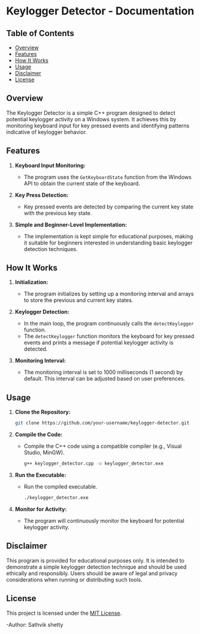 # Keylogger Detector - Documentation

## Table of Contents

- [Overview](#overview)
- [Features](#features)
- [How It Works](#how-it-works)
- [Usage](#usage)
- [Disclaimer](#disclaimer)
- [License](#license)

## Overview

The Keylogger Detector is a simple C++ program designed to detect potential keylogger activity on a Windows system. It achieves this by monitoring keyboard input for key pressed events and identifying patterns indicative of keylogger behavior.

## Features

1. **Keyboard Input Monitoring:**
   - The program uses the `GetKeyboardState` function from the Windows API to obtain the current state of the keyboard.

2. **Key Press Detection:**
   - Key pressed events are detected by comparing the current key state with the previous key state.

3. **Simple and Beginner-Level Implementation:**
   - The implementation is kept simple for educational purposes, making it suitable for beginners interested in understanding basic keylogger detection techniques.

## How It Works

1. **Initialization:**
   - The program initializes by setting up a monitoring interval and arrays to store the previous and current key states.

2. **Keylogger Detection:**
   - In the main loop, the program continuously calls the `detectKeylogger` function.
   - The `detectKeylogger` function monitors the keyboard for key pressed events and prints a message if potential keylogger activity is detected.

3. **Monitoring Interval:**
   - The monitoring interval is set to 1000 milliseconds (1 second) by default. This interval can be adjusted based on user preferences.

## Usage

1. **Clone the Repository:**
   ```sh
   git clone https://github.com/your-username/keylogger-detector.git
   ```

2. **Compile the Code:**
   - Compile the C++ code using a compatible compiler (e.g., Visual Studio, MinGW).
     ```sh
     g++ keylogger_detector.cpp -o keylogger_detector.exe
     ```

3. **Run the Executable:**
   - Run the compiled executable.
     ```sh
     ./keylogger_detector.exe
     ```

4. **Monitor for Activity:**
   - The program will continuously monitor the keyboard for potential keylogger activity.

## Disclaimer

This program is provided for educational purposes only. It is intended to demonstrate a simple keylogger detection technique and should be used ethically and responsibly. Users should be aware of legal and privacy considerations when running or distributing such tools.

## License

This project is licensed under the [MIT License](LICENSE).

-Author: Sathvik shetty